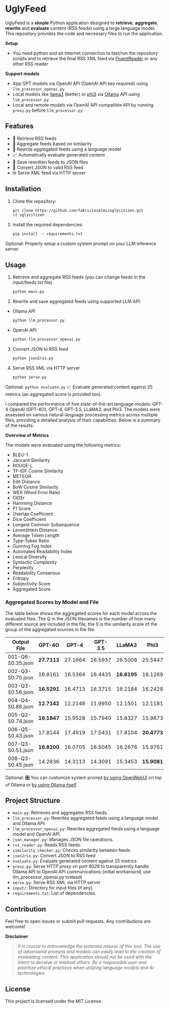 # UglyFeed

UglyFeed is a **simple** Python application designed to **retrieve**, **aggregate**, **rewrite** and **evaluate** content (RSS feeds) using a large language model. This repository provides the code and necessary files to run the application.

**Setup**

- You need python and an Internet connection to test/run the repository scripts and to retrieve the final RSS XML feed via [FluentReader](https://github.com/yang991178/fluent-reader) or any other RSS reader

**Support models**

- App GPT models via OpenAI API (OpenAI API key required) using `llm_processor_openai.py`
- Local models like [llama3](https://ollama.com/library/llama3) (better) or [phi3](https://ollama.com/library/phi3) via [Ollama](https://ollama.com/download) API using `llm_processor.py`
- Local and remote models via OpenAI API compatible API by running `proxy.py` before `llm_processor.py`

## Features

- 📡 Retrieve RSS feeds
- 🧮 Aggregate feeds based on similarity
- 🤖 Rewrite aggregated feeds using a language model
- 📈 Automatically evaluate generated content
- 💾 Save rewritten feeds to JSON files
- 🔁 Convert JSON to valid RSS feed
- 🌐 Serve XML feed via HTTP server

## Installation

1. Clone the repository:
    ```sh
    git clone https://github.com/fabriziosalmi/uglycitizen.git
    cd uglycitizen
    ```

2. Install the required dependencies:
    ```sh
    pip install -r requirements.txt
    ```
Optional: 
Properly setup a custom system prompt on your LLM inference server.
   
## Usage

1. Retrieve and aggregate RSS feeds (you can change feeds in the input/feeds.txt file)
    ```sh
    python main.py
    ```
   
2. Rewrite and save aggregated feeds using supported LLM API:

 - Ollama API
    ```sh
    python llm_processor.py
    ```
 - OpenAI API
    ```sh
    python llm_processor_openai.py
    ```
    
3. Convert JSON to RSS feed
    ```sh
    python json2rss.py
    ```
    
4. Serve RSS XML via HTTP server
    ```sh
    python serve.py
    ```

Optional:
    ```
    python evaluate.py
    ```
📈 Evaluate generated content against 25 metrics (an aggregated score is provided too).

I compared the performance of five state-of-the-art language models: GPT-4 OpenAI (GPT-4O), GPT-4, GPT-3.5, LLaMA3, and Phi3. The models were assessed on various natural language processing metrics across multiple files, providing a detailed analysis of their capabilities. Below is a summary of the results:

**Overview of Metrics**

The models were evaluated using the following metrics:
- BLEU-1
- Jaccard Similarity
- ROUGE-L
- TF-IDF Cosine Similarity
- METEOR
- Edit Distance
- BoW Cosine Similarity
- WER (Word Error Rate)
- CIDEr
- Hamming Distance
- F1 Score
- Overlap Coefficient
- Dice Coefficient
- Longest Common Subsequence
- Levenshtein Distance
- Average Token Length
- Type-Token Ratio
- Gunning Fog Index
- Automated Readability Index
- Lexical Diversity
- Syntactic Complexity
- Perplexity
- Readability Consensus
- Entropy
- Subjectivity Score
- Aggregated Score

### Aggregated Scores by Model and File
The table below shows the aggregated scores for each model across the evaluated files. The Q in the JSON filenames is the number of how many different source are included in the file, the S is the similarity score of the group of the aggregated sources in the file.

| Output File                                    | GPT-4O | GPT-4 | GPT-3.5 | LLaMA3 | Phi3  |
|------------------------------------------------|--------|-------|---------|--------|-------|
| 001-Q6-S0.35.json               | **27.7113** | 27.1664| 26.5937 | 26.5008| 25.5447|
| 002-Q3-S0.75.json               | 16.8161| 16.5364| 16.4435 | **16.8195** | 16.1289|
| 003-Q3-S0.56.json               | **16.5291** | 16.4713| 16.3715 | 16.2184| 16.2428|
| 004-Q4-S0.86.json               | **12.7142** | 12.2148| 11.9950 | 12.1501| 12.1181|
| 005-Q2-S0.74.json               | **16.1847** | 15.9528| 15.7940 | 15.8327| 15.9673|
| 006-Q5-S0.43.json               | 17.8144| 17.4919| 17.5431 | 17.8104| **20.4773** |
| 007-Q3-S0.51.json               | **16.8200** | 16.0705| 16.5045 | 16.2676| 15.9761|
| 008-Q3-S0.45.json               | 14.2836| 14.3113| 14.3091 | 15.3453| **15.9081** |

Optional: 
🎛️ You can customize system prompt [by using OpenWebUI](https://github.com/open-webui/open-webui) on top of Ollama or [by using Ollama itself](https://github.com/ollama/ollama/blob/main/docs/modelfile.md)
  
## Project Structure

- `main.py`: Retrieves and aggregates RSS feeds.
- `llm_processor.py`: Rewrites aggregated feeds using a language model and Ollama API.
- `llm_processor_openai.py`: Rewrites aggregated feeds using a language model and OpenAI API.
- `json_manager.py`: Manages JSON file operations.
- `rss_reader.py`: Reads RSS feeds.
- `similarity_checker.py`: Checks similarity between feeds.
- `json2rss.py`: Convert JSON to RSS feed
- `evaluate.py`: Evaluate generated content against 25 metrics
- `proxy.py`: Serve HTTP proxy on port 8028 to transparently handle Ollama API to OpenAI API communications (initial workaround, use llm_processor_openai.py instead)
- `serve.py`: Serve RSS XML via HTTP server
- `input/`: Directory for input files (if any).
- `requirements.txt`: List of dependencies.

## Contribution

Feel free to open issues or submit pull requests. Any contributions are welcome!

**Disclaimer**

> _It is crucial to acknowledge the potential misuse of this tool. The use of adversarial prompts and models can easily lead to the creation of misleading content. This application should not be used with the intent to deceive or mislead others. Be a responsible user and prioritize ethical practices when utilizing language models and AI technologies._

## License

This project is licensed under the MIT License.
